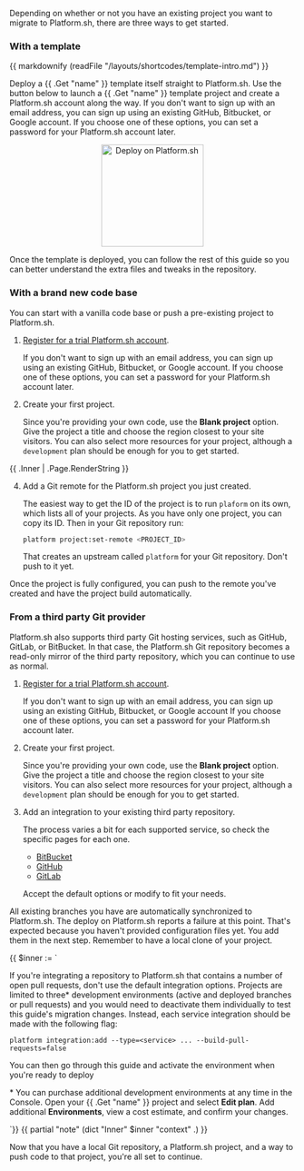 Depending on whether or not you have an existing project you want to migrate to Platform.sh,
there are three ways to get started.

### With a template

{{ markdownify (readFile "/layouts/shortcodes/template-intro.md") }}

Deploy a {{ .Get "name" }} template itself straight to Platform.sh.
Use the button below to launch a {{ .Get "name" }} template project
and create a Platform.sh account along the way.
If you don't want to sign up with an email address,
you can sign up using an existing GitHub, Bitbucket, or Google account.
If you choose one of these options, you can set a password for your Platform.sh account later.

<p align="center">
  <a href='https://console.platform.sh/org/create-project?template=https://raw.githubusercontent.com/platformsh/template-builder/master/templates/{{ .Get "template" }}/.platform.template.yaml&_utm_campaign=cta_deploy_marketplace_template&utm_source=public_documentation&_utm_medium=organic'>
    <img src="https://platform.sh/images/deploy/lg-blue.svg" alt="Deploy on Platform.sh" width="180px" />
  </a>
</p>

Once the template is deployed, you can follow the rest of this guide
so you can better understand the extra files and tweaks in the repository.

### With a brand new code base

You can start with a vanilla code base or push a pre-existing project to Platform.sh.

1. [Register for a trial Platform.sh account](https://auth.api.platform.sh/register).

   If you don't want to sign up with an email address,
   you can sign up using an existing GitHub, Bitbucket, or Google account.
   If you choose one of these options, you can set a password for your Platform.sh account later.

2. Create your first project.

   Since you're providing your own code, use the **Blank project** option.
   Give the project a title and choose the region closest to your site visitors.
   You can also select more resources for your project,
   although a `development` plan should be enough for you to get started.

{{ .Inner | .Page.RenderString }}

4. Add a Git remote for the Platform.sh project you just created.

   The easiest way to get the ID of the project is to run `plaform` on its own, which lists all of your projects.
   As you have only one project, you can copy its ID.
   Then in your Git repository run:

   ```bash
   platform project:set-remote <PROJECT_ID>
   ```

   That creates an upstream called `platform` for your Git repository.
   Don't push to it yet.

Once the project is fully configured, you can push to the remote you've created and have the project build automatically.

### From a third party Git provider

Platform.sh also supports third party Git hosting services, such as GitHub, GitLab, or BitBucket.
In that case, the Platform.sh Git repository becomes a read-only mirror of the third party repository,
which you can continue to use as normal.

1. [Register for a trial Platform.sh account](https://auth.api.platform.sh/register).

   If you don't want to sign up with an email address,
   you can sign up using an existing GitHub, Bitbucket, or Google account
   If you choose one of these options, you can set a password for your Platform.sh account later.

1. Create your first project.

   Since you're providing your own code, use the **Blank project** option.
   Give the project a title and choose the region closest to your site visitors.
   You can also select more resources for your project,
   although a `development` plan should be enough for you to get started.

1. Add an integration to your existing third party repository.

   The process varies a bit for each supported service, so check the specific pages for each one.

   * [BitBucket](/integrations/source/bitbucket.md)
   * [GitHub](/integrations/source/github.md)
   * [GitLab](/integrations/source/gitlab.md)

   Accept the default options or modify to fit your needs.

All existing branches you have are automatically synchronized to Platform.sh.
The deploy on Platform.sh reports a failure at this point.
That's expected because you haven't provided configuration files yet.
You add them in the next step.
Remember to have a local clone of your project.

{{ $inner := `

If you're integrating a repository to Platform.sh that contains a number of open pull requests,
don't use the default integration options.
Projects are limited to three\* development environments (active and deployed branches or pull requests)
and you would need to deactivate them individually to test this guide's migration changes.
Instead, each service integration should be made with the following flag:

<div class="highlight"><pre class="chroma"><code class="language-bash" data-lang="bash">platform integration:add --type=&lt;service&gt; ... --build-pull-requests=false
</code></pre></div>

You can then go through this guide and activate the environment when you're ready to deploy

\* You can purchase additional development environments at any time in the Console.
Open your {{ .Get "name" }} project and select **Edit plan**.
Add additional **Environments**, view a cost estimate, and confirm your changes.

`}}
{{ partial "note" (dict "Inner" $inner "context" .) }}

Now that you have a local Git repository, a Platform.sh project, and a way to push code to that project, you're all set to continue.
